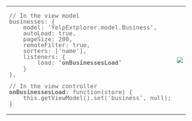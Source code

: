
<table>
<tr>
<td>
<pre style="font-size: 12pt; line-height: 1em; color: #666666">
// In the view model
businesses: {
	model: 'YelpExtplorer.model.Business',
	autoLoad: true,
	pageSize: 200,
	remoteFilter: true,
	sorters: ['name'],
	listeners: {
		load: <b style="color: #666666">'onBusinessesLoad'</b>
	}
},
</pre>
<pre style="font-size: 12pt; line-height: 1em; color: #666666">
// In the view controller
<b style="color: #666666">onBusinessesLoad</b>: function(store) {
	this.getViewModel().set('business', null);
}
</pre>
</td>
<td>

<img src="resources/images/earthquakes/ViewAndController.jpg">